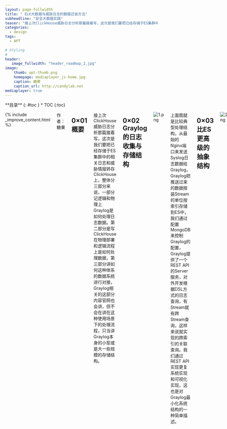 ```yaml
---
layout: page-fullwidth
title: " ELK大数据与威胁日志的数据迁徙方法"
subheadline: "安全大数据实践"
teaser: "接上次ClickHouse威胁日志分析那篇接着写，这次是我们要把已经存储于ES集群中的相关日志和威胁情报转存ClickHouse上，整体分三部分来说，一部分记逻辑和物理上Graylog是如何处理日志数据。第二部分是写ClickHouse在物理部署和逻辑流程上是如何处理数据，第三部分讲如何这种体系的数据系统进行对接，Graylog相关的这部分内容官网也会讲，但不会在讲在这种使用场景下的处理流程，只当讲Graylog本身的小型或是大一些规模的存储结构。"
categories:
  - design
tags:
  - APT
  
# Styling
#
header: 
   image_fullwidth: "header_roadmap_2.jpg"
image:          
    thumb: apt-thumb.png
    homepage: mediaplayer_js-home.jpg
    caption: 糖果
    caption_url: http://candylab.net
mediaplayer: true
---
```



<div class="row">
<div class="medium-4 medium-push-8 columns" markdown="1">
<div class="panel radius" markdown="1">
**目录**
{: #toc }
*  TOC
{:toc}
</div>
</div><!-- /.medium-4.columns -->


<div class="medium-8 medium-pull-4 columns" markdown="1">

{% include _improve_content.html %}



作者：糖果

## 0×01 概要

接上次ClickHouse威胁日志分析那篇接着写，这次是我们要把已经存储于ES集群中的相关日志和威胁情报转存ClickHouse上，整体分三部分来说，一部分记逻辑和物理上Graylog是如何处理日志数据。第二部分是写ClickHouse在物理部署和逻辑流程上是如何处理数据，第三部分讲如何这种体系的数据系统进行对接，Graylog相关的这部分内容官网也会讲，但不会在讲在这种使用场景下的处理流程，只当讲Graylog本身的小型或是大一些规模的存储结构。

## 0×02 Graylog的日志收集与存储结构


![1.png](http://image.3001.net/images/20180316/15211906747059.png)

上面图就是比较典型处理结构，从最始的Nginx端口来发送Syslog日志数据给Graylog，Graylog把推送过来的数据按装Stream的单位按索引存储到ES中，我们通过配置MongoDB来控制Graylog的配置，Graylog提供了一个REST API的Server服务，对外开发根据DSL方式的日志查询，有Stream就有跨Stream查询，这样来说就实现的跨索引的关联查询。我们通过REST API实现更复系统实现和可视化实现，这也是对Graylog最小化系统结构的一种简单描述。

## 0×03 比ES更高级的抽象结构


![2.png](http://image.3001.net/images/20180316/15211906864152.png)

Graylog抽象出了Input、stream、output这些概念，并且在Pipeline的设计思想下运作，通过提供私用的一种检索的DSL语言， 让跨索引查询更方便，逻辑上把不同的Source比如不同Openresty服务器上的日志定义成Input，再把指定的Input设定给Stream，通过管理Stream的Output指向日志数据的流向， 可以是syslog，kafka等其它系统可以接入的形式，也可以不定义OUTPUT，直接通过浏览器进行查询，或是通过暴露REST API对外提供查询数据。

## 0×04 Graylog的输出模式


![3.png](http://image.3001.net/images/20180316/15211906985740.png)

我们再说定义output到kafka，再到ClickHouse之前介绍的就是Graylog可以直接通过浏览器，提供图型化的聚合和日志查询。


![4.png](http://image.3001.net/images/20180316/15211907096974.png)

Graylog也可以通过REST服务，给第三入接入系统提供更丰富的可视化数据源。

## 0×05 ClickHouse日志收集的最小化模式


![5.png](http://image.3001.net/images/20180316/15211907237205.png)

讲了Graylog的基础日数据处理流程，我们再来看看最小的Kafka系统是如何处理数据的，Nginx通过kafkacat这种工具，把日志数据推送到Kafka上，然后由消费者消费数据，建立一个缓存机制写入到ClickHouse里，这个之前都有说过，我们再通过SQL文的方式去ClickHouse中取数数据，得到我们想到的威胁日志。

## 0×06 Graylog到ClickHouse传送门


![6.png](http://image.3001.net/images/20180316/15211907373973.png)

我们从数据流向来看如何从Graylog将数据传送到ClickHouse的一个整体流程， 我们通过把不同Source来源的日志通过Syslog指定传给Graylog的Syslog接收端口，收集到指定的Input单元，然后在Graylog中创建Stream选出之前创建的Input，然后在创建的Stream中创建或是选取一个指定的Output设定，我们把Output指定输出的目标指向到Kafka服务地址上，这个阶段Graylog完成了日志数据的收集到格式整弄，再到最后一步的转发。 当Kafka上产生数据后，消费者读取数据写入到ClickHouse，通过SQL实现数据的聚合和查询。完成了整个数据处理流程 。

## 0×07 总结

通过以上的方式我们可以收集分布在不同位置服务器上的日志数据，可以用Graylog进行跨索引查询，可能通用ClickHouse对大数据日志进行实时的检索和聚合分析，通过ClilckHouse实验做行为画像分析。



[FreeBuf](http://www.freebuf.com/column/165600.html)
 



</div><!-- /.medium-8.columns -->





